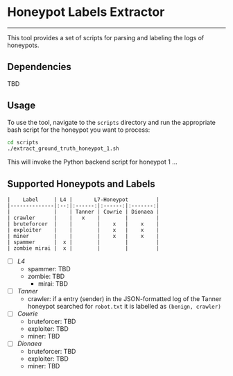 # Honeypot Labels Extractor
___

This tool provides a set of scripts for parsing and labeling the logs of honeypots.

## Dependencies

TBD

## Usage

To use the tool, navigate to the `scripts` directory and run the appropriate bash script for the honeypot you want to process:

```bash
cd scripts
./extract_ground_truth_honeypot_1.sh
```

This will invoke the Python backend script for honeypot 1 ...

## Supported Honeypots and Labels

```
|    Label     | L4 |       L7-Honeypot         |
|--------------|:--:|:------:|:------:|:-------:|
|              |    | Tanner | Cowrie | Dionaea |
| crawler      |    |   x    |        |         |
| bruteforcer  |    |        |    x   |    x    |
| exploiter    |    |        |    x   |    x    |
| miner        |    |        |    x   |    x    |
| spammer      |  x |        |        |         |
| zombie mirai |  x |        |        |         |
```

- [ ] *L4*
    - spammer: TBD
    - zombie: TBD
        - mirai: TBD
- [ ] *Tanner* 
    - crawler: if a entry (sender) in the JSON-formatted log of the Tanner 
    honeypot searched for `robot.txt` it is labelled as `(benign, crawler)`
- [ ] *Cowrie* 
    - bruteforcer: TBD
    - exploiter: TBD
    - miner: TBD
- [ ] *Dionaea* 
    - bruteforcer: TBD
    - exploiter: TBD
    - miner: TBD